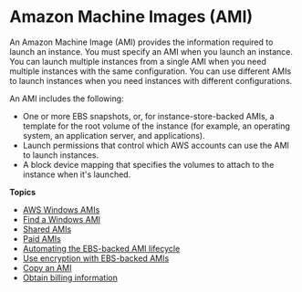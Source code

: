 # Amazon Machine Images \(AMI\)<a name="AMIs"></a>

An Amazon Machine Image \(AMI\) provides the information required to launch an instance\. You must specify an AMI when you launch an instance\. You can launch multiple instances from a single AMI when you need multiple instances with the same configuration\. You can use different AMIs to launch instances when you need instances with different configurations\.

An AMI includes the following:
+ One or more EBS snapshots, or, for instance\-store\-backed AMIs, a template for the root volume of the instance \(for example, an operating system, an application server, and applications\)\.
+ Launch permissions that control which AWS accounts can use the AMI to launch instances\.
+ A block device mapping that specifies the volumes to attach to the instance when it's launched\.

**Topics**
+ [AWS Windows AMIs](windows-ami-version-history.md)
+ [Find a Windows AMI](finding-an-ami.md)
+ [Shared AMIs](sharing-amis.md)
+ [Paid AMIs](paid-amis.md)
+ [Automating the EBS\-backed AMI lifecycle](automating-amis.md)
+ [Use encryption with EBS\-backed AMIs](AMIEncryption.md)
+ [Copy an AMI](CopyingAMIs.md)
+ [Obtain billing information](ami-billing-info.md)